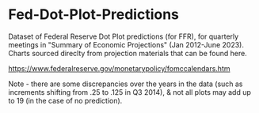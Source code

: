 # Fed-Dot-Plot-Predictions
Dataset of Federal Reserve Dot Plot predictions (for FFR), for quarterly meetings in "Summary of Economic Projections" (Jan 2012-June 2023). Charts sourced direclty from projection materials that can be found here.

https://www.federalreserve.gov/monetarypolicy/fomccalendars.htm


Note - there are some discrepancies over the years in the data (such as increments shifting from .25 to .125 in Q3 2014), & not all plots may add up to 19 (in the case of no prediction).
